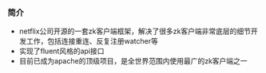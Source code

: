### 简介

* netflix公司开源的一套zk客户端框架，解决了很多zk客户端非常底层的细节开发工作，包括连接重连、反复注册watcher等
* 实现了fluent风格的api接口
* 目前已成为apache的顶级项目，是全世界范围内使用最广的zk客户端之一

